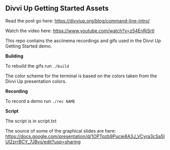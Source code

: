 ## Divvi Up Getting Started Assets

Read the post go here: https://divviup.org/blog/command-line-intro/

Watch the video here: https://www.youtube.com/watch?v=z54EnRiSrtI

This repo contains the asciinema recordings and gifs used in the Divvi Up Getting Started demo.

**Building**

To rebuild the gifs run `./build`

The color scheme for the terminal is based on the colors taken from the Divvi Up presentation colors.

**Recording**

To record a demo run `./rec NAME`

**Script**

The script is in script.txt

The source of some of the graphical slides are here: https://docs.google.com/presentation/d/1OPTpzb9Pucje8A3J_VCyra3cSa5IUl2zrrBCY_7JBvs/edit?usp=sharing
